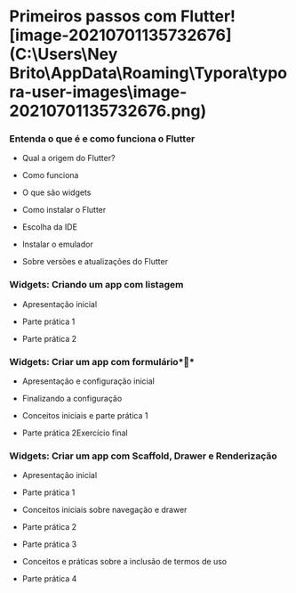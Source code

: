 # Primeiros passos com Flutter![image-20210701135732676](C:\Users\Ney Brito\AppData\Roaming\Typora\typora-user-images\image-20210701135732676.png)



### Entenda o que é e como funciona o Flutter

- Qual a origem do Flutter?

- Como funciona
- O que são widgets

- Como instalar o Flutter

- Escolha da IDE

- Instalar o emulador

- Sobre versões e atualizações do Flutter

### Widgets: Criando um app com listagem

- Apresentação inicial

- Parte prática 1

- Parte prática 2



### Widgets: Criar um app com formulário**

- Apresentação e configuração inicial

- Finalizando a configuração

- Conceitos iniciais e parte prática 1

- Parte prática 2Exercício final



### Widgets: Criar um app com Scaffold, Drawer e Renderização

- Apresentação inicial

- Parte prática 1

- Conceitos iniciais sobre navegação e drawer

- Parte prática 2

- Parte prática 3

- Conceitos e práticas sobre a inclusão de termos de uso

- Parte prática 4